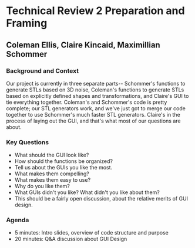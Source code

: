 # Technical Review 2 Preparation and Framing
## Coleman Ellis, Claire Kincaid, Maximillian Schommer

### Background and Context
Our project is currently in three separate parts-- Schommer's functions to generate STLs based on 3D noise, Coleman's functions to generate STLs based on explicitly defined shapes and transformations, and Claire's GUI to tie everything together. Coleman's and Schommer's code is pretty complete; our STL generators work, and we've just got to merge our code together to use Schommer's much faster STL generators. Claire's in the process of laying out the GUI, and that's what most of our questions are about.
### Key Questions
 - What should the GUI look like?
  - How should the functions be organized?
 - Tell us about the GUIs you like the most.
  - What makes them compelling?
  - What makes them easy to use?
  - Why do you like them?
 - What GUIs didn't you like? What didn't you like about them?
 - This should be a fairly open discussion, about the relative merits of GUI design.
### Agenda
 - 5 minutes: Intro slides, overview of code structure and purpose
 - 20 minutes: Q&A discussion about GUI Design